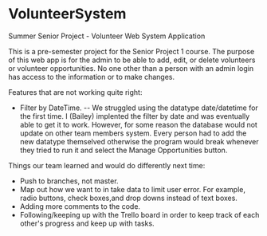 # VolunteerSystem
Summer Senior Project - Volunteer Web System Application

This is a pre-semester project for the Senior Project 1 course. The purpose of this web app is for the admin to be able to add, edit, or delete volunteers or volunteer
opportunities. No one other than a person with an admin login has access to the information or to make changes.

Features that are not working quite right:

- Filter by DateTime. 
-- We struggled using the datatype date/datetime for the first time. I (Bailey) implented the filter by date
   and was eventually able to get it to work. However, for some reason the database would not update on other
   team members system. Every person had to add the new datatype themselved otherwise the program would break
   whenever they tried to run it and select the Manage Opportunities button. 

Things our team learned and would do differently next time:

- Push to branches, not master.
- Map out how we want to in take data to limit user error. For example, radio buttons, check boxes,and drop downs instead of text boxes.
- Adding more comments to the code. 
- Following/keeping up with the Trello board in order to keep track of each other's progress and keep up with tasks.

